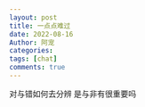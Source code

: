 ```yaml
---
layout: post
title: 一点点难过
date: 2022-08-16
Author: 阿宠
categories: 
tags: [chat]
comments: true
--- 
```



对与错如何去分辨
是与非有很重要吗
